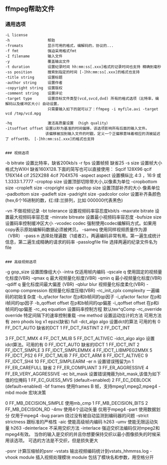 ## ffmpeg帮助文件

### 通用选项

```
-L license
-h                 帮助
-fromats           显示可用的格式，编解码的，协议的...
-f fmt             强迫采用格式fmt
-I filename        输入文件
-y                 覆盖输出文件
-t duration        设置纪录时间 hh:mm:ss[.xxx]格式的记录时间也支持 精确到毫秒
-ss position       搜索到指定的时间 [-]hh:mm:ss[.xxx]的格式也支持
-title string      设置标题
-author string     设置作者
-copyright string  设置版权
-comment string    设置评论
-target type       设置目标文件类型(vcd,svcd,dvd) 所有的格式选项（比特率，编解码以及缓冲区大小）自动设置，
                   只需要输入如下的就可以了：ffmpeg -i myfile.avi -target vcd /tmp/vcd.mpg
                   
-hq                激活高质量设置 （high quality）
-itsoffset offset 设置以秒为基准的时间偏移，该选项影响所有后面的输入文件。
                  该偏移被加到输入文件的时戳，定义一个正偏移意味着相应的流被延迟了 offset秒。 [-]hh:mm:ss[.xxx]的格式也支持


### 视频选项

```
-b bitrate    设置比特率，缺省200kb/s
-r fps        设置帧频 缺省25
-s size       设置帧大小 格式为WXH 缺省160X128.下面的简写也可以直接使用：
Sqcif 128X96 qcif 176X144 cif 252X288 4cif 704X576
-aspect aspect      设置横纵比 4:3 ，16:9 或 1.3333:1.7777
-croptop size       设置顶部切除带大小,以像素为单位
-cropbottom size -cropleft size -cropright size
-padtop size        设置顶部补齐的大小 像素单位
-padbottom size -padleft size -padright size -padcolor color 
                    设置补齐条颜色(hex,6个16进制的数，红:绿:兰排列，比如 000000代表黑色)

-vn                  不做视频记录
-bt tolerance        设置视频码率容忍度kbit/s
-maxrate bitrate     设置最大视频码率容忍度
-minrate bitreate    设置最小视频码率容忍度
-bufsize size        设置码率控制缓冲区大小
-vcodec codec        强制使用codec编解码方式。如果用copy表示原始编解码数据必须被拷贝。
-sameq               使用同样视频质量作为源（VBR）
-pass n              选择处理遍数（1或者2）。两遍编码非常有用。第一遍生成统计信息，第二遍生成精确的请求的码率
-passlogfile file    选择两遍的纪录文件名为file
```

### 高级视频选项

```
-g gop_size                   设置图像组大小
-intra                        仅适用帧内编码
-qscale q                     使用固定的视频量化标度(VBR)
-qmax q                       最大视频量化标度(VBR)
-qmin q                       最小视频量化标度(VBR)
-qdiff q                      量化标度间最大偏差 (VBR)
-qblur blur                   视频量化标度柔化(VBR)
-qcomp compression            视频量化标度压缩(VBR)
-rc_init_cplx complexity      一遍编码的初始复杂度
-b_qfactor factor             在p和b帧间的qp因子
-i_qfactor factor             在p和i帧间的qp因子
-b_qoffset offset             在p和b帧间的qp偏差
-i_qoffset offset             在p和i帧间的qp偏差
-rc_eq equation               设置码率控制方程 默认tex^qComp
-rc_override override         特定间隔下的速率控制重载
-me method                    设置运动估计的方法 可用方法有 zero phods log x1 epzs(缺省) full
-dct_algo algo                设置dct的算法 可用的有 0 FF_DCT_AUTO 缺省的DCT 1 FF_DCT_FASTINT   2 FF_DCT_INT

3 FF_DCT_MMX             4 FF_DCT_MLIB
5 FF_DCT_ALTIVEC
-idct_algo algo          设置idct算法。可用的有 0 FF_IDCT_AUTO 缺省的IDCT
1 FF_IDCT_INT            2 FF_IDCT_SIMPLE
3 FF_IDCT_SIMPLEMMX      4 FF_IDCT_LIBMPEG2MMX
5 FF_IDCT_PS2            6 FF_IDCT_MLIB
7 FF_IDCT_ARM            8 FF_IDCT_ALTIVEC
9 FF_IDCT_SH4           10 FF_IDCT_SIMPLEARM
-er n                     设置错误残留为n
1 FF_ER_CAREFULL 缺省     2 FF_ER_COMPLIANT
3 FF_ER_AGGRESSIVE       4 FF_ER_VERY_AGGRESSIVE
-ec bit_mask               设置错误掩蔽为bit_mask,该值为如下值的位掩码
1 FF_EC_GUESS_MVS (default=enabled)
2 FF_EC_DEBLOCK (default=enabled)
-bf frames                 使用frames B 帧，支持mpeg1,mpeg2,mpeg4
-mbd mode                  宏块决策

0 FF_MB_DECISION_SIMPLE 使用mb_cmp
1 FF_MB_DECISION_BITS
2 FF_MB_DECISION_RD
-4mv                         使用4个运动矢量 仅用于mpeg4
-part                        使用数据划分 仅用于mpeg4
-bug param                   绕过没有被自动监测到编码器的问题
-strict strictness           跟标准的严格性
-aic                         使能高级帧内编码 h263
-umv                         使能无限运动矢量 h263
-deinterlace                 不采用交织方法
-interlace                   强迫交织法编码仅对mpeg2和mpeg4有效。
                             当你的输入是交织的并且你想要保持交织以最小图像损失的时候采用该选项。
                             可选的方法是不交织，但是损失更大

-psnr                        计算压缩帧的psnr
-vstats                      输出视频编码统计到vstats_hhmmss.log
-vhook module                插入视频处理模块 module 包括了模块名和参数，用空格分开
```
